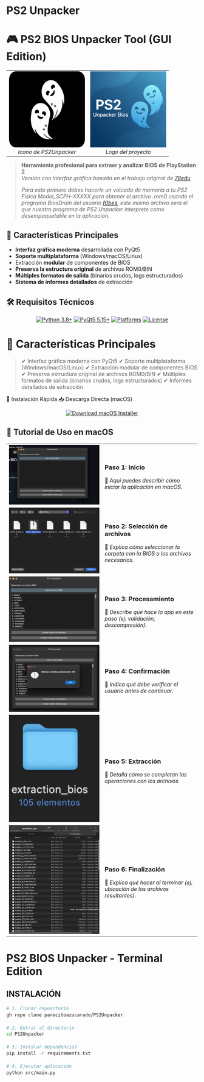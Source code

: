 # PS2 Unpacker
# 🎮 PS2 BIOS Unpacker Tool (GUI Edition)

<div align="center">
  <table>
    <tr>
      <td align="center">
        <img src="src/resources/icons/png/512.png" alt="Icono de la aplicación" width="200"/>
        <br>
        <em>Icono de PS2Unpacker</em>
      </td>
      <td align="center">
        <img src="https://github.com/panecitoazucarado/PS2Unpacker/blob/main/banners/Logo.png" alt="Logo de PS2Unpacker" width="200"/>
        <br>
        <em>Logo del proyecto</em>
      </td>
    </tr>
  </table>
</div>

> **Herramienta profesional para extraer y analizar BIOS de PlayStation 2**  
> *Versión con interfaz gráfica basada en el trabajo original de [78edu](https://github.com/78edu/playstation2-bios-extract)*
> 
> *Para esto primero debes hacerle un volcado de memoria a tu PS2 Fisica Model_SCPH-XXXXX para obtener el archivo .rom0 usando el programa BiosDrain del usuario [f0bes](https://github.com/F0bes/biosdrain), este mismo archivo sera el que nuestro programa de PS2 Unpacker interprete como desempaquetable en la aplicación.*

## 🌟 Características Principales

- **Interfaz gráfica moderna** desarrollada con PyQt5
- **Soporte multiplataforma** (Windows/macOS/Linux)
- Extracción **modular** de componentes de BIOS
- **Preserva la estructura original** de archivos ROM0/BIN
- **Múltiples formatos de salida** (binarios crudos, logs estructurados)
- **Sistema de informes detallados** de extracción
  
## 🛠 Requisitos Técnicos

<div align="center">

[![Python 3.8+](https://img.shields.io/badge/Python-3.8%2B-3776AB?style=for-the-badge&logo=python&logoColor=white)](https://www.python.org/downloads/)
[![PyQt5 5.15+](https://img.shields.io/badge/PyQt5-5.15%2B-41CD52?style=for-the-badge&logo=qt&logoColor=white)](https://pypi.org/project/PyQt5/)
[![Platforms](https://img.shields.io/badge/Platforms-Windows%20%7C%20macOS%20%7C%20Linux-999999?style=for-the-badge)](https://github.com/panecitoazucarado/PS2Unpacker/releases)
[![License](https://img.shields.io/badge/License-MIT-A31F34?style=for-the-badge)](LICENSE)

</div>



# 🌟 Características Principales
> ✔ Interfaz gráfica moderna con PyQt5
> ✔ Soporte multiplataforma (Windows/macOS/Linux)
> ✔ Extracción modular de componentes BIOS
> ✔ Preserva estructura original de archivos ROM0/BIN
> ✔ Múltiples formatos de salida (binarios crudos, logs estructurados)
> ✔ Informes detallados de extracción

🚀 Instalación Rápida
📥 Descarga Directa (macOS)
<div align="center"> <a href="https://github.com/panecitoazucarado/PS2Unpacker/releases/latest/download/PS2Unpacker.pkg"> <img src="https://img.shields.io/badge/Download-macOS_Installer-0078d7?style=for-the-badge&logo=apple" alt="Download macOS Installer"/> </a> </div>

## 🍎 Tutorial de Uso en macOS

<div align="center">
  <table>
    <!-- Paso 1 -->
    <tr>
      <td align="center" width="50%">
        <img src="https://github.com/panecitoazucarado/PS2Unpacker/blob/main/Tutorial%20uso%20de%20la%20App%20-Secuencia%20de%20Pasos/Mac%20OS/paso%201.png" alt="Paso 1" width="300"/>
      </td>
      <td width="50%">
        <h3>Paso 1: Inicio</h3>
        <p>🔹 <em>Aquí puedes describir cómo iniciar la aplicación en macOS.</em></p>
      </td>
    </tr>
    <!-- Paso 2 -->
    <tr>
      <td align="center">
        <img src="https://github.com/panecitoazucarado/PS2Unpacker/blob/main/Tutorial%20uso%20de%20la%20App%20-Secuencia%20de%20Pasos/Mac%20OS/paso%202%20mi%20carpeta%20con%20mi%20bios%20de%20mi%20consola%20super%20slim.png" alt="Paso 2" width="300"/>
      </td>
      <td>
        <h3>Paso 2: Selección de archivos</h3>
        <p>🔹 <em>Explica cómo seleccionar la carpeta con la BIOS o los archivos necesarios.</em></p>
      </td>
    </tr>
    <!-- Paso 3 -->
    <tr>
      <td align="center">
        <img src="https://github.com/panecitoazucarado/PS2Unpacker/blob/main/Tutorial%20uso%20de%20la%20App%20-Secuencia%20de%20Pasos/Mac%20OS/paso%203.png" alt="Paso 3" width="300"/>
      </td>
      <td>
        <h3>Paso 3: Procesamiento</h3>
        <p>🔹 <em>Describe qué hace la app en este paso (ej: validación, descompresión).</em></p>
      </td>
    </tr>
    <!-- Paso 4 -->
    <tr>
      <td align="center">
        <img src="https://github.com/panecitoazucarado/PS2Unpacker/blob/main/Tutorial%20uso%20de%20la%20App%20-Secuencia%20de%20Pasos/Mac%20OS/paso%204.png" alt="Paso 4" width="300"/>
      </td>
      <td>
        <h3>Paso 4: Confirmación</h3>
        <p>🔹 <em>Indica qué debe verificar el usuario antes de continuar.</em></p>
      </td>
    </tr>
    <!-- Paso 5 -->
    <tr>
      <td align="center">
        <img src="https://github.com/panecitoazucarado/PS2Unpacker/blob/main/Tutorial%20uso%20de%20la%20App%20-Secuencia%20de%20Pasos/Mac%20OS/paso%205.png" alt="Paso 5" width="300"/>
      </td>
      <td>
        <h3>Paso 5: Extracción</h3>
        <p>🔹 <em>Detalla cómo se completan las operaciones con los archivos.</em></p>
      </td>
    </tr>
    <!-- Paso 6 -->
    <tr>
      <td align="center">
        <img src="https://github.com/panecitoazucarado/PS2Unpacker/blob/main/Tutorial%20uso%20de%20la%20App%20-Secuencia%20de%20Pasos/Mac%20OS/paso%206%20final.png" alt="Paso 6" width="300"/>
      </td>
      <td>
        <h3>Paso 6: Finalización</h3>
        <p>🔹 <em>Explica qué hacer al terminar (ej: ubicación de los archivos resultantes).</em></p>
      </td>
    </tr>
  </table>
</div>

# PS2 BIOS Unpacker - Terminal Edition

## INSTALACIÓN
```bash
# 1. Clonar repositorio
gh repo clone panecitoazucarado/PS2Unpacker

# 2. Entrar al directorio
cd PS2Unpacker

# 3. Instalar dependencias
pip install -r requirements.txt

# 4. Ejecutar aplicación
python src/main.py
